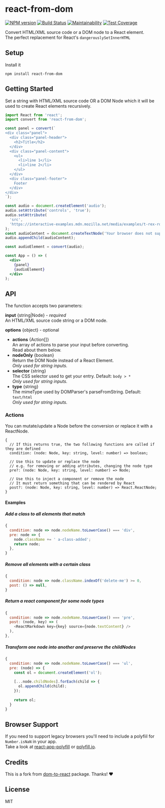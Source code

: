 # react-from-dom

[![NPM version](https://badge.fury.io/js/react-from-dom.svg)](https://www.npmjs.com/package/react-from-dom) [![Build Status](https://travis-ci.com/gilbarbara/react-from-dom.svg?branch=master)](https://travis-ci.com/gilbarbara/react-from-dom) [![Maintainability](https://api.codeclimate.com/v1/badges/8b7357d2d51cd2ee7f8e/maintainability)](https://codeclimate.com/github/gilbarbara/react-from-dom/maintainability) [![Test Coverage](https://api.codeclimate.com/v1/badges/8b7357d2d51cd2ee7f8e/test_coverage)](https://codeclimate.com/github/gilbarbara/react-from-dom/test_coverage)

Convert HTML/XML source code or a DOM node to a React element.  
The perfect replacement for React's `dangerouslySetInnerHTML`


## Setup

Install it
```shell-script
npm install react-from-dom
```

## Getting Started

Set a string with HTML/XML source code OR a DOM Node which it will be used to create React elements recursively.

```jsx
import React from 'react';
import convert from 'react-from-dom';

const panel = convert(`
<div class="panel">
  <div class="panel-header">
    <h2>Title</h2>
  </div>
  <div class="panel-content">
    <ul>
      <li>line 1</li>
      <li>line 2</li>
    </ul>
  </div>
  <div class="panel-footer">
    Footer
  </div>
</div>
`);

const audio = document.createElement('audio');
audio.setAttribute('controls', 'true');
audio.setAttribute(
  'src',
  'https://interactive-examples.mdn.mozilla.net/media/examples/t-rex-roar.mp3',
);
const audioContent = document.createTextNode('Your browser does not support the audio element.');
audio.appendChild(audioContent);

const audioElement = convert(audio);

const App = () => (
  <div>
    {panel}
    {audioElement}
  </div>
);
```
## API

The function accepts two parameters:

**input** {string|Node}  - *required*  
An HTML/XML source code string or a DOM node.

**options** {object} - optional

- **actions** {Action[]}  
  An array of actions to parse your input before converting.  
  Read about them below.
- **nodeOnly** {boolean}  
  Return the DOM Node instead of a React Element.  
  *Only used for string inputs.*
- **selector** {string}  
  The CSS selector used to get your entry. Default: `body > *`  
  *Only used for string inputs.*
- **type** {string}  
  The mimeType used by DOMParser's parseFromString. Default: `text/html`  
  *Only used for string inputs.*

### Actions

You can mutate/update a Node before the conversion or replace it  with a ReactNode.

```tsx
{
  // If this returns true, the two following functions are called if they are defined
  condition: (node: Node, key: string, level: number) => boolean;

  // Use this to update or replace the node
  // e.g. for removing or adding attributes, changing the node type
  pre?: (node: Node, key: string, level: number) => Node;

  // Use this to inject a component or remove the node
  // It must return something that can be rendered by React
  post?: (node: Node, key: string, level: number) => React.ReactNode;
}
```

#### Examples

##### Add a class to all elements that match

```javascript
{
  condition: node => node.nodeName.toLowerCase() === 'div',
  pre: node => {
    node.className += ' a-class-added';
    return node;
  },
}
```

##### Remove all elements with a certain class
```javascript
{
  condition: node => node.className.indexOf('delete-me') >= 0,
  post: () => null,
}
```

##### Return a react component for some node types
```javascript
{
  condition: node => node.nodeName.toLowerCase() === 'pre',
  post: (node, key) => (
    <ReactMarkdown key={key} source={node.textContent} />
  ),
},
```

##### Transform one node into another and preserve the childNodes
```javascript
{
  condition: node => node.nodeName.toLowerCase() === 'ul',
  pre: (node) => {
    const ol = document.createElement('ol');
    
    [...node.childNodes].forEach(child => {
      ol.appendChild(child);
    });
    
    return ol;
  }
}
```

## Browser Support

If you need to support legacy browsers you'll need to include a polyfiil for `Number.isNaN` in your app.  
Take a look at [react-app-polyfill](https://www.npmjs.com/package/react-app-polyfill) or [polyfill.io](https://polyfill.io/v3/).

## Credits

This is a fork from [dom-to-react](https://github.com/diva-e/dom-to-react) package. Thanks! ❤️

## License

MIT